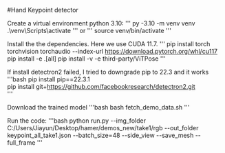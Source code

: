 #Hand Keypoint detector

Create a virtual environment python 3.10:
'''
py -3.10 -m venv venv
.\venv\Scripts\activate
'''
or
'''
source venv/bin/activate
'''

Install the the dependencies. Here we use CUDA 11.7.
'''
pip install torch torchvision torchaudio --index-url https://download.pytorch.org/whl/cu117
pip install -e .[all]
pip install -v -e third-party/ViTPose
'''

If install detectron2 failed, I tried to downgrade pip to 22.3 and it works
'''bash
pip install pip==22.3.1   
pip install git+https://github.com/facebookresearch/detectron2.git             
'''

Download the trained model
'''bash
bash fetch_demo_data.sh
'''

Run the code:
'''bash
python run.py --img_folder C:/Users/Jiayun/Desktop/hamer/demos_new/take1/rgb --out_folder keypoint_all_take1.json --batch_size=48 --side_view --save_mesh --full_frame
'''
